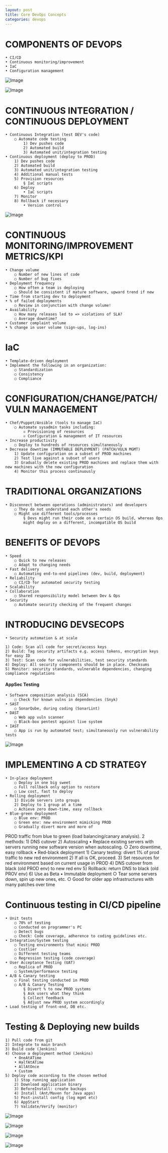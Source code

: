 ```yaml
---
layout: post
title: Core DevOps Concepts
categories: devops
---
```


# COMPONENTS OF DEVOPS
	• CI/CD
	• Continuous monitoring/improvement
	• IaC
	• Configuration management

![Image](/docs/assets/images/devops/devops-core/1.png)

![Image](/docs/assets/images/devops/devops-core/2.png)
	
# CONTINUOUS INTEGRATION / CONTINUOUS DEPLOYMENT
	• Continuous Integration (test DEV's code)
		○ Automate code testing
			1) Dev pushes code
			2) Automated build
			3) Automated unit/integration testing
	• Continuous deployment (deploy to PROD)
		1) Dev pushes code
		2) Automated build
		3) Automated unit/integration testing
		4) Additional manual tests
		5) Provision resources
			§ IaC scripts
		6) Deploy
			• IaC scripts
		7) Monitor
		8) Rollback if necessary
			• Version control

![Image](/docs/assets/images/devops/devops-core/3.png)

# CONTINUOUS MONITORING/IMPROVEMENT METRICS/KPI
	• Change volume
		○ Number of new lines of code
		○ Number of bug fixes
	• Deployment frequency
		○ How often a team is deploying
		○ Should be consistent if mature software, upward trend if new
	• Time from starting dev to deployment
	• % of failed deployments
		○ Review in conjunction with change volume!
	• Availability
		○ How many releases led to => violations of SLA?
		○ Average downtime?
	• Customer complaint volume
	• % change in user volume (sign-ups, log-ins)

# IaC
	• Template-driven deployment
	• Implement the following in an organization:
		○ Standardization
		○ Consistency
		○ Compliance

# CONFIGURATION/CHANGE/PATCH/VULN MANAGEMENT
	• Chef/Puppet/Ansible (tools to manage IaC)
		○ Automate sysadmin tasks including:
			▫ Provisioning of resources
			▫ Configuration & management of IT resources
	• Increase productivity
		○ Deploy to hundreds of resources simultaneously
	• Decrease downtime (IMMUTABLE DEPLOYMENT) (PATCH/VULN MGMT)
		1) Update configuration on a subset of PROD machines
		2) Test live against a subset of users
		3) Gradually delete existing PROD machines and replace them with new machines with the new configuration
		4) Monitor this process continuously

# TRADITIONAL ORGANIZATIONS
	• Disconnect between operations (administrators) and developers
		○ They do not understand each other's needs
		○ Might use different tools/processes
			§ Devs might run their code on a certain OS build, whereas Ops 
            might deploy on a different, incompatible OS build

# BENEFITS OF DEVOPS
	• Speed
		○ Quick to new releases
		○ Adapt to changing needs
	• Fast delivery
		○ Automating end-to-end pipelines (dev, build, deployment)
	• Reliability
		○ CI/CD for automated security testing
	• Scalability
	• Collaboration
		○ Shared responsibility model between Dev & Ops
	• Security
		○ Automate security checking of the frequent changes

# INTRODUCING DEVSECOPS
	• Security automation & at scale

	1) Code: Scan all code for secret/access keys
	2) Build: Tag security artifacts e.g. access tokens, encryption keys for easy ID
	3) Test: Scan code for vulnerabilities, test security standards
	4) Deploy: All security components should be in place. Checksums
	5) Monitor: security standards, vulnerable dependencies, changing compliance regulations

#### AppSec Testing
	• Software composition analysis (SCA)
		○ Check for known vulns in dependencies (Snyk)
	• SAST
		○ SonarQube, during coding (SonarLint)
	• DAST
		○ Web app vuln scanner
		○ Black-box pentest against live system
	• IAST
		○ App is run by automated test; simultaneously run vulnerability tests

![Image](/docs/assets/images/devops/devops-core/4.png)

# IMPLEMENTING A CD STRATEGY
	• In-place deployment
		○ Deploy in one big sweet
		○ Full rollback only option to restore
		○ Low cost, fast to deploy
	• Rolling deployment
		1) Divide servers into groups
		2) Deploy to 1 group at a time
		○ Achieve zero down-time, easy rollback
	• Blue-green deployment
		○ Blue env: PROD
		○ Green env: new environment mimicking PROD
		○ Gradually divert more and more of 
PROD traffic from blue to green (load balancing/canary analysis).
2 methods:
			1) DNS cutover
			2) Autoscaling
				• Replace existing servers with servers running
new software version when autoscaling.
		○ Zero downtime, easy rollback
	• Red-black deployment
		1) Canary testing: divert 1% of prod traffic to new red environment
		2) If all is OK, proceed.
		3) Set resources for red environment based on current usage in PROD
		4) DNS cutover from black (old PROD env) to new red env
		5) Rollback: return DNS to black (old PROV env)
		6) Use as Beta
	• Immutable deployment
		○ Tear some servers down, spin up new ones, etc.
		○ Good for older app infrastructures with many patches over time

# Continuous testing in CI/CD pipeline
	• Unit tests 
		○ 70% of testing
		○ Conducted on programmer's PC
		○ Detect bugs
		○ Check: Code coverage, adherence to coding guidelines etc.
	• Integration/System testing
		○ Testing environments that mimic PROD
		○ Costlier
		○ Different testing teams
		○ Regression testing (code coverage)
	• User Acceptance Testing (UAT)
		○ Replica of PROD
		○ System/performance testing
	• A/B & Canary testing
		○ Final testing conducted in PROD
		○ A/B & Canary Testing
			§ Divert % to new PROD systems
			§ Ask users what they think
			§ Collect feedback
			§ Adjust new PROD system accordingly
	• Load testing of front-end, DB etc.

# Testing & Deploying new builds
	1) Pull code from git
	2) Integrate to main branch
	3) Build code (Jenkins)
	4) Choose a deployment method (Jenkins)
		• OneAtATime
		• HalfAtATime
		• AllAtOnce
		• Custom
	5) Deploy code according to the chosen method
		1) Stop running application
		2) Download application binary
		3) BeforeInstall: create backups
		4) Install (Ant/Maven for Java apps)
		5) Post-install config (log mgmt etc)
		6) AppStart
		7) Validate/Verify (monitor)

![Image](/docs/assets/images/devops/devops-core/5.png)

![Image](/docs/assets/images/devops/devops-core/6.png)

![Image](/docs/assets/images/devops/devops-core/7.png)

![Image](/docs/assets/images/devops/devops-core/8.png)